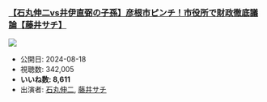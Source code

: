 ### [【石丸伸二vs井伊直弼の子孫】彦根市ピンチ！市役所で財政徹底議論【藤井サチ】](https://www.youtube.com/watch?v=51ysgG0chkA)
[![](https://img.youtube.com/vi/51ysgG0chkA/sddefault.jpg)](https://www.youtube.com/watch?v=51ysgG0chkA)
-   公開日: 2024-08-18
-   視聴数: 342,005
-   **いいね数: 8,611**
-   出演者: [石丸伸二](/rehacq_fan/people/石丸伸二 "wikilink"), [藤井サチ](/rehacq_fan/people/藤井サチ "wikilink")
